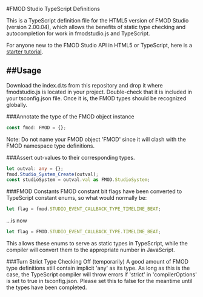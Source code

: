 #FMOD Studio TypeScript Definitions

This is a TypeScript definition file for the HTML5 version of FMOD Studio (version 2.00.04), which allows the benefits of static type checking and autocompletion for work in fmodstudio.js and TypeScript. 

For anyone new to the FMOD Studio API in HTML5 or TypeScript, here is a [starter tutorial](./StarterTutorial.md).

##Usage
----------------------

Download the index.d.ts from this repository and drop it where fmodstudio.js is located in your project. Double-check that it is included in your tsconfig.json file. Once it is, the FMOD types should be recognized globally.

###Annotate the type of the FMOD object instance
```typescript
const fmod: FMOD = {};
```
Note: Do not name your FMOD object 'FMOD' since it will clash with the FMOD namespace type definitions.

###Assert out-values to their corresponding types.
```typescript
let outval: any = {};
fmod.Studio_System_Create(outval);
const studioSystem = outval.val as FMOD.StudioSystem;
```

###FMOD Constants
FMOD constant bit flags have been converted to TypeScript constant enums, so what would normally be:
```typescript
let flag = fmod.STUDIO_EVENT_CALLBACK_TYPE_TIMELINE_BEAT;
```
...is now
```typescript
let flag = FMOD.STUDIO_EVENT_CALLBACK_TYPE.TIMELINE_BEAT;
```
This allows these enums to serve as static types in TypeScript, while the compiler will convert them to the appropriate number in JavaScript.

###Turn Strict Type Checking Off (temporarily)
A good amount of FMOD type definitions still contain implicit 'any' as its type. As long as this is the case, the TypeScript compiler will throw errors if 'strict' in 'compilerOptions' is set to true in tsconfig.json. Please set this to false for the meantime until the types have been completed.


